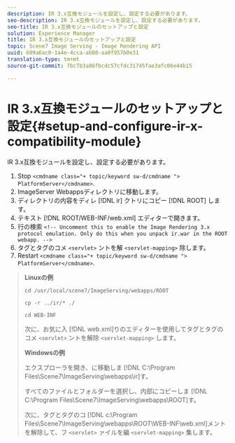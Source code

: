 ```yaml
---
description: IR 3.x互換モジュールを設定し、設定する必要があります。
seo-description: IR 3.x互換モジュールを設定し、設定する必要があります。
seo-title: IR 3.x互換モジュールのセットアップと設定
solution: Experience Manager
title: IR 3.x互換モジュールのセットアップと設定
topic: Scene7 Image Serving - Image Rendering API
uuid: 609a6ac9-1a4e-4cca-ab08-aa0f957b0e31
translation-type: tm+mt
source-git-commit: 7bc7b3a86fbcdc57cfdc31745fae3afc06e44b15

---
```



# IR 3.x互換モジュールのセットアップと設定{#setup-and-configure-ir-x-compatibility-module}

IR 3.x互換モジュールを設定し、設定する必要があります。

1. Stop `<cmdname class="+ topic/keyword sw-d/cmdname ">  PlatformServer</cmdname>`.
1. ImageServer Webappsディレクトリに移動します。
1. ディレクトリの内容をディレ [!DNL ir] クトリにコピー [!DNL ROOT] します。
1. テキスト [!DNL ROOT/WEB-INF/web.xml] エディターで開きます。
1. 行の検索 `<!-- Uncomment this to enable the Image Rendering 3.x protocol emulation. Only do this when you unpack ir.war in the ROOT webapp. -->`
1. タグとタグのコメ `<servlet>` ントを解 `<servlet-mapping>` 除します。
1. Restart `<cmdname class="+ topic/keyword sw-d/cmdname ">  PlatformServer</cmdname>`.
>**Linuxの例**
>
>`cd /usr/local/scene7/ImageServing/webapps/ROOT`
>
>`cp -r ../ir/* ./`
>
>`cd WEB-INF`
>
>次に、お気に入 [!DNL web.xml]りのエディターを使用してタグとタグのコメ `<servlet>` ントを解除 `<servlet-mapping>` します。
>
>**Windowsの例**
>
>エクスプローラを開き、に移動しま [!DNL C:\Program Files\Scene7\ImageServing\webapps\ir]す。
>
>すべてのファイルとフォルダーを選択し、内部にコピーしま [!DNL C:\Program Files\Scene7\ImageServing\webapps\ROOT]す。
>
>次に、タグとタグのコ [!DNL c:\Program Files\Scene7\ImageServing\webapps\ROOT\WEB-INF\web.xml]メントを解除して、フ `<servlet>` ァイルを編 `<servlet-mapping>` 集します。

